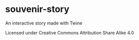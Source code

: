 # souvenir-story
An interactive story made with Twine

Licensed under Creative Commons Attribution Share Alike 4.0
